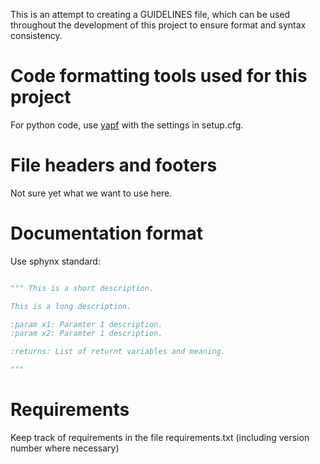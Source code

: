 This is an attempt to creating a GUIDELINES file, which
can be used throughout the development of this project to ensure 
format and syntax consistency. 

# Code formatting tools used for this project

For python code, use [yapf](https://github.com/google/yapf) 
with the settings in setup.cfg. 

# File headers and footers

Not sure yet what we want to use here. 

# Documentation format

Use sphynx standard: 

```python

""" This is a short description.

This is a long description.

:param x1: Paramter 1 description.
:param x2: Paramter 1 description.

:returns: List of returnt variables and meaning.

"""
```

# Requirements

Keep track of requirements in the file requirements.txt
(including version number where necessary)
